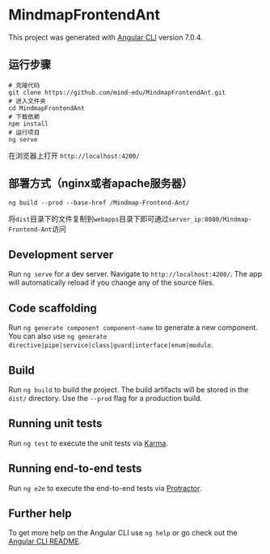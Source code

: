 # MindmapFrontendAnt

This project was generated with [Angular CLI](https://github.com/angular/angular-cli) version 7.0.4.

## 运行步骤

```
# 克隆代码
git clone https://github.com/mind-edu/MindmapFrontendAnt.git
# 进入文件夹
cd MindmapFrontendAnt
# 下载依赖
npm install
# 运行项目
ng serve
```
在浏览器上打开  `http://localhost:4200/`

## 部署方式（nginx或者apache服务器）
```
ng build --prod --base-href /Mindmap-Frontend-Ant/

```
将`dist`目录下的文件复制到`webapps`目录下即可通过`server_ip:8080/Mindmap-Frontend-Ant`访问

## Development server

Run `ng serve` for a dev server. Navigate to `http://localhost:4200/`. The app will automatically reload if you change any of the source files.

## Code scaffolding

Run `ng generate component component-name` to generate a new component. You can also use `ng generate directive|pipe|service|class|guard|interface|enum|module`.

## Build

Run `ng build` to build the project. The build artifacts will be stored in the `dist/` directory. Use the `--prod` flag for a production build.

## Running unit tests

Run `ng test` to execute the unit tests via [Karma](https://karma-runner.github.io).

## Running end-to-end tests

Run `ng e2e` to execute the end-to-end tests via [Protractor](http://www.protractortest.org/).

## Further help

To get more help on the Angular CLI use `ng help` or go check out the [Angular CLI README](https://github.com/angular/angular-cli/blob/master/README.md).



